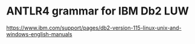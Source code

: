 # ANTLR4 grammar for IBM Db2 LUW

https://www.ibm.com/support/pages/db2-version-115-linux-unix-and-windows-english-manuals
